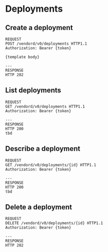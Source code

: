 # Deployments

## Create a deployment

```http
REQUEST
POST /vendord/v0/deployments HTTP1.1
Authorization: Bearer {token}

{template body}

---
RESPONSE
HTTP 202
```

## List deployments

```http
REQUEST
GET /vendord/v0/deployments HTTP1.1
Authorization: Bearer {token}

---
RESPONSE
HTTP 200
tbd
```

## Describe a deployment

```http
REQUEST
GET /vendord/v0/deployments/{id} HTTP1.1
Authorization: Bearer {token}

---
RESPONSE
HTTP 200
tbd
```

## Delete a deployment

```text
REQUEST
DELETE /vendord/v0/deployments/{id} HTTP1.1
Authorization: Bearer {token}

---
RESPONSE
HTTP 202
```

